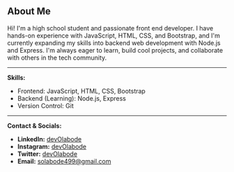## About Me

Hi! I'm a high school student and passionate front end developer. I have hands-on experience with JavaScript, HTML, CSS, and Bootstrap, and I'm currently expanding my skills into backend web development with Node.js and Express. I'm always eager to learn, build cool projects, and collaborate with others in the tech community.

---

**Skills:**  
- Frontend: JavaScript, HTML, CSS, Bootstrap  
- Backend (Learning): Node.js, Express  
- Version Control: Git

---

**Contact & Socials:**  
- **LinkedIn:** [devOlabode](https://www.linkedin.com/in/devOlabode)  
- **Instagram:** [devOlabode](https://instagram.com/devOlabode)  
- **Twitter:** [devOlabode](https://x.com/devOlabode)  
- **Email:** solabode499@gmail.com
